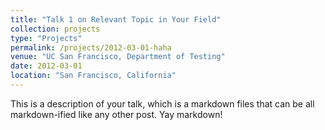 ```yaml
---
title: "Talk 1 on Relevant Topic in Your Field"
collection: projects
type: "Projects"
permalink: /projects/2012-03-01-haha
venue: "UC San Francisco, Department of Testing"
date: 2012-03-01
location: "San Francisco, California"
---
```


This is a description of your talk, which is a markdown files that can be all markdown-ified like any other post. Yay markdown!
